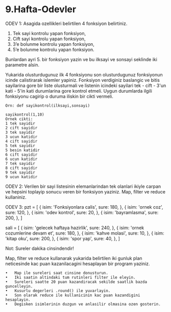 # 9.Hafta-Odevler
ODEV 1:
Asagida ozellikleri belirtilen 4 fonksiyon belirtiniz.
1. Tek sayi kontrolu yapan fonksiyon,
2. Cift sayi kontrolu yapan fonksiyon,
3. 3’e bolunme kontrolu yapan fonksiyon,
4. 5’e bolunme kontrolu yapan fonksiyon.

Bunlardan ayri 5. bir fonksiyon yazin ve bu ilksayi ve sonsayi seklinde iki parametre alsin.

Yukarida olusturdugunuz ilk 4 fonksiyonu son olusturdugunuz fonksiyonun icinde calistirarak islemler yapiniz.
Fonksiyon verdiginiz baslangic ve bitis sayilarina gore bir liste olusturmali ve listenin icindeki sayilari
tek - cift - 3'un kati - 5'in kati durumlarina gore kontrol etmeli. Uygun durumlarda ilgili fonksiyonu cagirip o 
duruma iliskin bir cikti vermeli. 

	Orn: def sayikontrol(ilksayi,sonsayi)

	sayikontrol(1,10)
	Ornek cikti:
	1 tek sayidir
	2 cift sayidir
	3 tek sayidir
	3 ucun katidir
	4 cift sayidir
	5 tek sayidir
	5 besin katidir
	6 cift sayidir
	6 ucun katidir
	7 tek sayidir
	8 cift sayidir
	9 tek sayidir
	9 ucun katidir

ODEV 2:
Verilen bir sayi listesinin elemanlarindan tek olanlari ikiyle carpan ve hepsini toplayip sonucu veren bir fonksiyon yaziniz. Map, filter ve reduce kullaniniz.

ODEV 3:
pzt = [
  {
    isim: 'Fonksiyonlara calis',
    sure: 180,
  },
  {
    isim: 'ornek coz',
    sure: 120,
  },
  {
    isim: 'odev kontrol',
    sure: 20,
  },
  {
    isim: 'bayramlasma',
    sure: 200,
  },
]

sali = [
  {
    isim: 'gelecek haftaya hazirlik',
    sure: 240,
  },
  {
    isim: 'ornek cozumlerine devam et',
    sure: 180,
  },
  {
    isim: 'kahve molasi',
    sure: 10,
  },
  {
    isim: 'kitap oku',
    sure: 200,
  },
  {
    isim: 'spor yap',
    sure: 40,
  },
]

Not: Sureler dakika cinsindendir!

Map, filter ve reduce kullanarak yukarida belirtilen iki gunluk plan neticesinde kac puan kazanilacagini hesaplayan bir program yaziniz. 

	•	Map ile sureleri saat cinsine donusturun.
	•	Iki saatin altindaki tum rutinleri filter ile eleyin. 
	•	Sureleri saatte 20 puan kazandiracak sekilde saatlik bazda guncelleyin. 
	•	Kusurlu degerleri .round() ile yuvarlayin. 
	•	Son olarak reduce ile kullanicinin kac puan kazandigini hesaplayin.
	•	Degisken isimlerinin duzgun ve anlasilir olmasina ozen gosterin.

